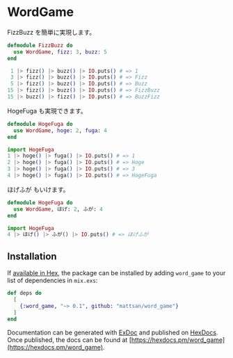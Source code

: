 # WordGame

FizzBuzz を簡単に実現します。

```elixir
defmodule FizzBuzz do
  use WordGame, fizz: 3, buzz: 5
end
```

```elixir
 1 |> fizz() |> buzz() |> IO.puts() # => 1
 3 |> fizz() |> buzz() |> IO.puts() # => Fizz
 5 |> fizz() |> buzz() |> IO.puts() # => Buzz
15 |> fizz() |> buzz() |> IO.puts() # => FizzBuzz
15 |> buzz() |> fizz() |> IO.puts() # => BuzzFizz
```

HogeFuga も実現できます。

```elixir
defmodule HogeFuga do
  use WordGame, hoge: 2, fuga: 4
end
```

```elixir
import HogeFuga
1 |> hoge() |> fuga() |> IO.puts() # => 1
2 |> hoge() |> fuga() |> IO.puts() # => Hoge
3 |> hoge() |> fuga() |> IO.puts() # => 3
4 |> hoge() |> fuga() |> IO.puts() # => HogeFuga
```

ほげふが もいけます。

```elixir
defmodule HogeFuga do
  use WordGame, ほげ: 2, ふが: 4
end
```

```elixir
import HogeFuga
4 |> ほげ() |> ふが() |> IO.puts() # => ほげふが
```

## Installation

If [available in Hex](https://hex.pm/docs/publish), the package can be installed
by adding `word_game` to your list of dependencies in `mix.exs`:

```elixir
def deps do
  [
    {:word_game, "~> 0.1", github: "mattsan/word_game"}
  ]
end
```

Documentation can be generated with [ExDoc](https://github.com/elixir-lang/ex_doc)
and published on [HexDocs](https://hexdocs.pm). Once published, the docs can
be found at [https://hexdocs.pm/word_game](https://hexdocs.pm/word_game).

